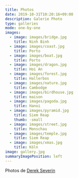 ```yaml
---
title: Photos
date: 2019-10-31T10:20:16+09:00
description: Galerie Photo
type: galleries
mode: one-by-one
images:
  - image: images/bridge.jpg
    title: Ninh Binh
  - image: images/coast.jpg
    title: Porto
  - image: images/boat.jpg
    title: Porto
  - image: images/dragon.jpg
    title: Hoi An
  - image: images/forest.jpg
    title: Hallerbos
  - image: images/nature.jpg
    title: Cambodge
  - image: images/birdhouse.jpg
    title: maison
  - image: images/pagoda.jpg
    title: Hanoi
  - image: images/pyramid.jpg
    title: Siem Reap
    thumb: -small
  - image: images/street.jpg
    title: Monschau
  - image: images/temple.jpg
    title: Siem Reap
  - image: images/xmas.jpg
    title: Köln
image: gallery.jpg
summaryImagePosition: left
---
```


Photos de <a href="https://derekseverin.netlify.app/" target="_blank">Derek Severin</a>
